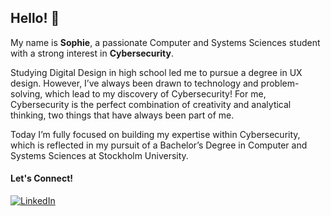 ## Hello! 👋

My name is **Sophie**, a passionate Computer and Systems Sciences student with a strong interest in **Cybersecurity**.

Studying Digital Design in high school led me to pursue a degree in UX design. However, I’ve always been drawn to technology and problem-solving, which lead to my discovery of Cybersecurity! For me, Cybersecurity is the perfect combination of creativity and analytical thinking, two things that have always been part of me.

Today I’m fully focused on building my expertise within Cybersecurity, which is reflected in my pursuit of a Bachelor’s Degree in Computer and Systems Sciences at Stockholm University. 

#### Let's Connect!
[<img alt="LinkedIn" src="https://custom-icon-badges.demolab.com/badge/LinkedIn-0A66C2?logo=linkedin-white&logoColor=fff" />](https://linkedin.com/in/sophieponton)

